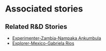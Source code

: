 # Associated stories

<!-- !!DO NOT REMOVE!! start autogenerated hyperlinks -->
## Related R&D Stories
- [Experimenter\-Zambia\-Nampaka Ankumbula](/RnD-Archive/stories/?doc=Nampaka_LQ-en-US)
- [Explorer\-Mexico\-Gabriela Rios](/RnD-Archive/stories/?doc=4_Gaby_Mexico-en-US)
<!-- !!DO NOT REMOVE!! end autogenerated hyperlinks -->
